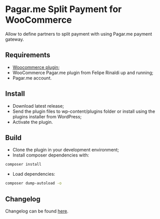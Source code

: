 # Pagar.me Split Payment for WooCommerce
Allow to define partners to split payment with using Pagar.me payment gateway.

## Requirements
- [Woocommerce plugin](https://github.com/woocommerce/woocommerce);
- WooCommerce Pagar.me plugin from Felipe Rinaldi up and running;
- Pagar.me account.

## Install
- Download latest release;
- Send the plugin files to wp-content/plugins folder or install using the plugins installer from WordPress;
- Activate the plugin.

## Build
- Clone the plugin in your development environment;
- Install composer dependencies with:
```sh
composer install
```
- Load dependencies:
```sh
composer dump-autoload -o
```

## Changelog
Changelog can be found [here](CHANGELOG.md).
